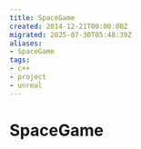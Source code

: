 ```yaml
---
title: SpaceGame
created: 2014-12-21T00:00:00Z
migrated: 2025-07-30T05:48:39Z
aliases:
- SpaceGame
tags:
- c++
- project
- unreal
---
```


# SpaceGame

> 


